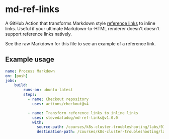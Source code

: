 # md-ref-links
A GitHub Action that transforms Markdown style [reference links][ref-links-docs] 
to inline links. Useful if your ultimate Markdown-to-HTML renderer doesn't
doesn't support reference links natively.

See the raw Markdown for this file to see an example of a reference link.

## Example usage

```yaml
name: Process Markdown
on: [push]
jobs:
    build:
        runs-on: ubuntu-latest
        steps:
          - name: Checkout repository
            uses: actions/checkout@v4

          - name: Transform reference links to inline links 
            uses: stevedatadog/md-ref-links@v1.0.0
            with:
              source-path: /courses/k8s-cluster-troubleshooting/labs/01-first-lab/assignment.md
              destination-path: /courses/k8s-cluster-troubleshooting/labs/01-first-lab/assignment.md
```

[ref-links-docs]: https://www.markdownguide.org/basic-syntax/#reference-style-links

